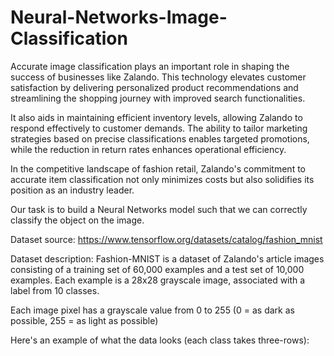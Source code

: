 # Neural-Networks-Image-Classification

Accurate image classification plays an important role in shaping the success of businesses like Zalando. This technology elevates customer satisfaction by delivering personalized product recommendations and streamlining the shopping journey with improved search functionalities.

It also aids in maintaining efficient inventory levels, allowing Zalando to respond effectively to customer demands. The ability to tailor marketing strategies based on precise classifications enables targeted promotions, while the reduction in return rates enhances operational efficiency.

In the competitive landscape of fashion retail, Zalando's commitment to accurate item classification not only minimizes costs but also solidifies its position as an industry leader.

Our task is to build a Neural Networks model such that we can correctly classify the object on the image.

Dataset source: https://www.tensorflow.org/datasets/catalog/fashion_mnist

Dataset description: Fashion-MNIST is a dataset of Zalando's article images consisting of a training set of 60,000 examples and a test set of 10,000 examples. Each example is a 28x28 grayscale image, associated with a label from 10 classes.

Each image pixel has a grayscale value from 0 to 255 (0 = as dark as possible, 255 = as light as possible)

Here's an example of what the data looks (each class takes three-rows):
